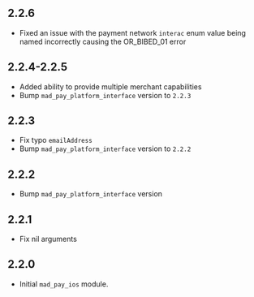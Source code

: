 ## 2.2.6
* Fixed an issue with the payment network `interac` enum value being named incorrectly causing the OR_BIBED_01 error

## 2.2.4-2.2.5

* Added ability to provide multiple merchant capabilities
* Bump `mad_pay_platform_interface` version to `2.2.3`

## 2.2.3

* Fix typo `emailAddress`
* Bump `mad_pay_platform_interface` version to `2.2.2`

## 2.2.2

* Bump `mad_pay_platform_interface` version

## 2.2.1

* Fix nil arguments

## 2.2.0

* Initial `mad_pay_ios` module.